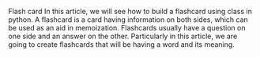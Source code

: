 Flash card
In this article, we will see how to build a flashcard using class in python. A flashcard is a card having information on both sides, which can be used as an aid in memoization. Flashcards usually have a question on one side and an answer on the other. Particularly in this article, we are going to create flashcards that will be having a word and its meaning.


